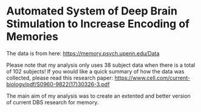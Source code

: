 # Automated System of Deep Brain Stimulation to Increase Encoding of Memories
The data is from here: https://memory.psych.upenn.edu/Data

Please note that my analysis only uses 38 subject data when there is a total of 102 subjects! If you would like a quick summary of how the data was collected, please read this research paper: https://www.cell.com/current-biology/pdf/S0960-9822(17)30326-3.pdf

The main aim of my analysis was to create an extented and better version of current DBS research for memory. 
